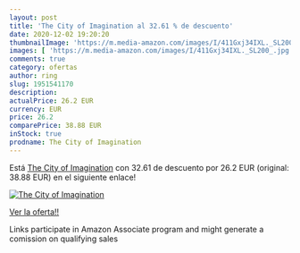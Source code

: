 ```yaml
---
layout: post
title: 'The City of Imagination al 32.61 % de descuento'
date: 2020-12-02 19:20:20
thumbnailImage: 'https://m.media-amazon.com/images/I/411Gxj34IXL._SL200_.jpg'
images: [ 'https://m.media-amazon.com/images/I/411Gxj34IXL._SL200_.jpg' ]
comments: true
category: ofertas
author: ring
slug: 1951541170
description:
actualPrice: 26.2 EUR
currency: EUR
price: 26.2
comparePrice: 38.88 EUR
inStock: true
prodname: The City of Imagination
---
```


Está [The City of Imagination](https://www.amazon.es/dp/1951541170/?tag=tolees-21) con 32.61 de descuento por 26.2 EUR (original: 38.88 EUR) en el siguiente enlace!

[![The City of Imagination](https://m.media-amazon.com/images/I/411Gxj34IXL._SL200_.jpg)](https://www.amazon.es/dp/1951541170/?tag=tolees-21)

[Ver la oferta!!](https://www.amazon.es/dp/1951541170/?tag=tolees-21)

Links participate in Amazon Associate program and might generate a comission on qualifying sales


